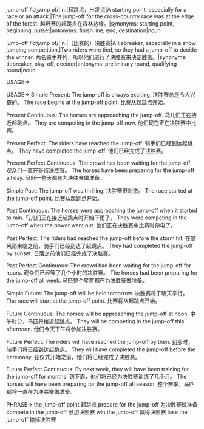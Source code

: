 jump-off:/ˈdʒʌmp ɒf/| n.|起跳点，出发点|A starting point, especially for a race or an attack.|The jump-off for the cross-country race was at the edge of the forest. 越野赛的起跳点在森林边缘。|synonyms: starting point, beginning, outset|antonyms: finish line, end, destination|noun

jump-off:/ˈdʒʌmp ɒf/| n.|（比赛的）决胜赛|A tiebreaker, especially in a show jumping competition.|Two riders were tied, so they had a jump-off to decide the winner. 两名骑手并列，所以他们进行了决胜赛来决定胜者。|synonyms: tiebreaker, play-off, decider|antonyms: preliminary round, qualifying round|noun


USAGE->

USAGE->
Simple Present:
The jump-off is always exciting. 决胜赛总是令人兴奋的。
The race begins at the jump-off point. 比赛从起跳点开始。

Present Continuous:
The horses are approaching the jump-off. 马儿们正在接近起跳点。
They are competing in the jump-off now. 他们现在正在决胜赛中比赛。

Present Perfect:
The riders have reached the jump-off. 骑手们已经到达起跳点。
They have completed the jump-off. 他们已经完成了决胜赛。

Present Perfect Continuous:
The crowd has been waiting for the jump-off.  观众们一直在等待决胜赛。
The horses have been preparing for the jump-off all day.  马匹一整天都在为决胜赛做准备。

Simple Past:
The jump-off was thrilling. 决胜赛很刺激。
The race started at the jump-off point. 比赛从起跳点开始。

Past Continuous:
The horses were approaching the jump-off when it started to rain. 马儿们正在接近起跳点时开始下雨了。
They were competing in the jump-off when the power went out. 他们正在决胜赛中比赛时停电了。

Past Perfect:
The riders had reached the jump-off before the storm hit.  在暴风雨来临之前，骑手们已经到达了起跳点。
They had completed the jump-off by sunset.  日落之前他们已经完成了决胜赛。

Past Perfect Continuous:
The crowd had been waiting for the jump-off for hours. 观众们已经等了几个小时的决胜赛。
The horses had been preparing for the jump-off all week.  马匹整个星期都在为决胜赛做准备。

Simple Future:
The jump-off will be held tomorrow. 决胜赛将于明天举行。
The race will start at the jump-off point. 比赛将从起跳点开始。

Future Continuous:
The horses will be approaching the jump-off at noon.  中午时分，马匹将接近起跳点。
They will be competing in the jump-off this afternoon.  他们今天下午将参加决胜赛。

Future Perfect:
The riders will have reached the jump-off by then. 到那时，骑手们将已经到达起跳点。
They will have completed the jump-off before the ceremony.  在仪式开始之前，他们将已经完成了决胜赛。

Future Perfect Continuous:
By next week, they will have been training for the jump-off for months. 到下周，他们将已经为决胜赛训练了几个月。
The horses will have been preparing for the jump-off all season.  整个赛季，马匹都将一直在为决胜赛做准备。



PHRASE->
the jump-off point 起跳点
prepare for the jump-off 为决胜赛做准备
compete in the jump-off 参加决胜赛
win the jump-off 赢得决胜赛
lose the jump-off 输掉决胜赛
